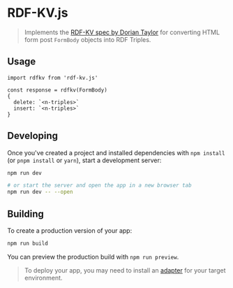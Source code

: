 # RDF-KV.js

> Implements the [RDF-KV spec by Dorian Taylor](https://doriantaylor.com/rdf-kv) for converting HTML form post `FormBody` objects into RDF Triples.

## Usage

```
import rdfkv from 'rdf-kv.js'

const response = rdfkv(FormBody)
{
  delete: `<n-triples>`
  insert: `<n-triples>`
}
```

## Developing

Once you've created a project and installed dependencies with `npm install` (or `pnpm install` or `yarn`), start a development server:

```bash
npm run dev

# or start the server and open the app in a new browser tab
npm run dev -- --open
```

## Building

To create a production version of your app:

```bash
npm run build
```

You can preview the production build with `npm run preview`.

> To deploy your app, you may need to install an [adapter](https://kit.svelte.dev/docs/adapters) for your target environment.
